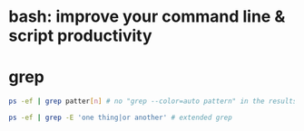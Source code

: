 
# bash:  improve your command line & script productivity

# grep

```bash
ps -ef | grep patter[n] # no "grep --color=auto pattern" in the results

ps -ef | grep -E 'one thing|or another' # extended grep
```


